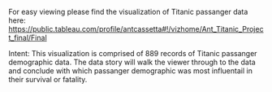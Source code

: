 For easy viewing please find the visualization of Titanic passanger data here: https://public.tableau.com/profile/antcassetta#!/vizhome/Ant_Titanic_Project_final/Final

Intent:
This visualization is comprised of 889 records of Titanic passanger demographic data. The data story will walk the viewer through to the data and conclude with which passanger demographic was most influentail in their survival or fatality.
